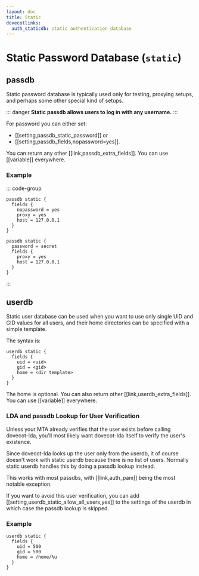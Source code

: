 ```yaml
---
layout: doc
title: Static
dovecotlinks:
  auth_staticdb: static authentication database
---
```


# Static Password Database (`static`)

## passdb

Static password database is typically used only for testing, proxying setups,
and perhaps some other special kind of setups.

::: danger
**Static passdb allows users to log in with any username.**
:::

For password you can either set:

* [[setting,passdb_static_password]] or
* [[setting,passdb_fields,nopassword=yes]].

You can return any other [[link,passdb_extra_fields]]. You can use
[[variable]] everywhere.

### Example

::: code-group
```[without password]
passdb static {
  fields {
    nopassword = yes
    proxy = yes
    host = 127.0.0.1
  }
}
```

```[with password]
passdb static {
  password = secret
  fields {
    proxy = yes
    host = 127.0.0.1
  }
}
```
:::

## userdb

Static user database can be used when you want to use only single UID and
GID values for all users, and their home directories can be specified with
a simple template.

The syntax is:

```[dovecot.conf]
userdb static {
  fields {
    uid = <uid>
    gid = <gid>
    home = <dir template>
  }
}
```

The home is optional. You can also return other [[link,userdb_extra_fields]].
You can use [[variable]] everywhere.

### LDA and passdb Lookup for User Verification

Unless your MTA already verifies that the user exists before calling
dovecot-lda, you'll most likely want dovecot-lda itself to verify the
user's existence.

Since dovecot-lda looks up the user only from the userdb, it of course
doesn't work with static userdb because there is no list of users.
Normally static userdb handles this by doing a passdb lookup instead.

This works with most passdbs, with [[link,auth_pam]] being the most notable
exception.

If you want to avoid this user verification, you can add
[[setting,userdb_static_allow_all_users,yes]] to the settings of the userdb in
which case the passdb lookup is skipped.

### Example

```[dovecot.conf]
userdb static {
  fields {
    uid = 500
    gid = 500
    home = /home/%u
  }
}
```

